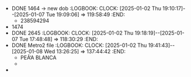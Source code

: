 - DONE 1464 -> new dob
  :LOGBOOK:
  CLOCK: [2025-01-02 Thu 19:10:17]--[2025-01-07 Tue 19:09:06] =>  119:58:49
  :END:
	- 238594294
- 1474
- DONE 2645
  :LOGBOOK:
  CLOCK: [2025-01-02 Thu 19:18:19]--[2025-01-07 Tue 17:48:48] =>  118:30:29
  :END:
- DONE Metro2 file
  :LOGBOOK:
  CLOCK: [2025-01-02 Thu 19:41:43]--[2025-01-08 Wed 13:26:25] =>  137:44:42
  :END:
	- PEÃ‘A BLANCA
	-
-